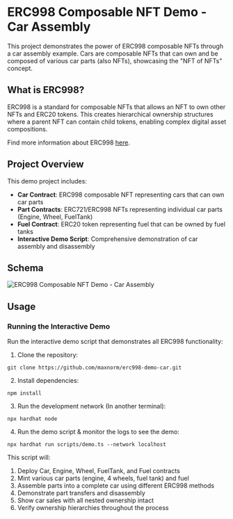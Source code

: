 # ERC998 Composable NFT Demo - Car Assembly

This project demonstrates the power of ERC998 composable NFTs through a car assembly example. Cars are composable NFTs that can own and be composed of various car parts (also NFTs), showcasing the "NFT of NFTs" concept.

## What is ERC998?

ERC998 is a standard for composable NFTs that allows an NFT to own other NFTs and ERC20 tokens. This creates hierarchical ownership structures where a parent NFT can contain child tokens, enabling complex digital asset compositions.

Find more information about ERC998 [here](https://github.com/maxnorm/composable-nft-erc998).

## Project Overview

This demo project includes:

- **Car Contract**: ERC998 composable NFT representing cars that can own car parts
- **Part Contracts**: ERC721/ERC998 NFTs representing individual car parts (Engine, Wheel, FuelTank)
- **Fuel Contract**: ERC20 token representing fuel that can be owned by fuel tanks
- **Interactive Demo Script**: Comprehensive demonstration of car assembly and disassembly

## Schema

![ERC998 Composable NFT Demo - Car Assembly](./doc/assets/schema.png)

## Usage

### Running the Interactive Demo

Run the interactive demo script that demonstrates all ERC998 functionality:

1. Clone the repository:
```shell
git clone https://github.com/maxnorm/erc998-demo-car.git
```

2. Install dependencies:
```shell
npm install
```

3. Run the development network (In another terminal):
```shell
npx hardhat node
```

4. Run the demo script & monitor the logs to see the demo:
```shell
npx hardhat run scripts/demo.ts --network localhost
```

This script will:
1. Deploy Car, Engine, Wheel, FuelTank, and Fuel contracts
2. Mint various car parts (engine, 4 wheels, fuel tank) and fuel
3. Assemble parts into a complete car using different ERC998 methods
4. Demonstrate part transfers and disassembly
5. Show car sales with all nested ownership intact
6. Verify ownership hierarchies throughout the process